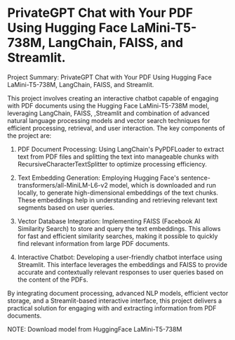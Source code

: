 # **PrivateGPT Chat with Your PDF Using Hugging Face LaMini-T5-738M, LangChain, FAISS, and Streamlit.**


Project Summary: PrivateGPT Chat with Your PDF Using Hugging Face LaMini-T5-738M, LangChain, FAISS, and Streamlit.

This project involves creating an interactive chatbot capable of engaging with PDF documents using the Hugging Face LaMini-T5-738M model, leveraging LangChain, FAISS, ,Streamlit and combination of advanced natural language processing models and vector search techniques for efficient processing, retrieval, and user interaction. The key components of the project are:

1. PDF Document Processing: Using LangChain's PyPDFLoader to extract text from PDF files and splitting the text into manageable chunks with RecursiveCharacterTextSplitter to optimize processing efficiency.

2. Text Embedding Generation: Employing Hugging Face's sentence-transformers/all-MiniLM-L6-v2 model, which is downloaded and run locally, to generate high-dimensional embeddings of the text chunks. These embeddings help in understanding and retrieving relevant text segments based on user queries.

3. Vector Database Integration:  Implementing FAISS (Facebook AI Similarity Search) to store and query the text embeddings. This allows for fast and efficient similarity searches, making it possible to quickly find relevant information from large PDF documents.

4. Interactive Chatbot: Developing a user-friendly chatbot interface using Streamlit. This interface leverages the embeddings and FAISS to provide accurate and contextually relevant responses to user queries based on the content of the PDFs.

By integrating document processing, advanced NLP models, efficient vector storage, and a Streamlit-based interactive interface, this project delivers a practical solution for engaging with and extracting information from PDF documents.

NOTE: Download model from HuggingFace LaMini-T5-738M

